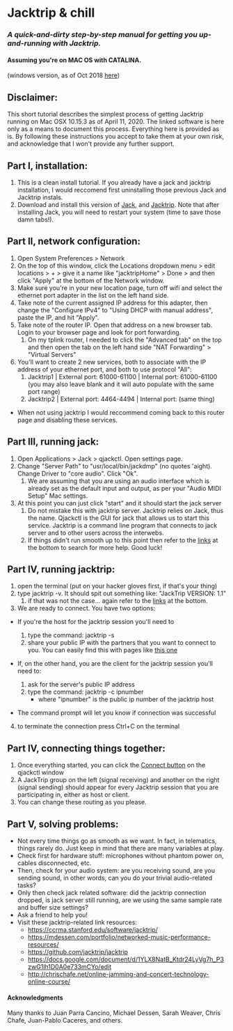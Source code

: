 # Jacktrip & chill

### *A quick-and-dirty step-by-step manual for getting you up-and-running with Jacktrip.*

#### Assuming you're on MAC OS with CATALINA.
(windows version, as of Oct 2018 [here](https://github.com/omarcostahamido/One-Quick-Solution_Patches/blob/master/Other/Jacktrip%26chill.md))

## Disclaimer: 
This short tutorial describes the simplest process of getting Jacktrip running on Mac OSX 10.15.3 as of April 11, 2020. The linked software is here only as a means to document this process. Everything here is provided as is. By following these instructions you accept to take them at your own risk, and acknowledge that I won't provide any further support.

## **Part I, installation**:

1. This is a clean install tutorial. If you already have a jack and jacktrip installation, I would reccomend first uninstalling those previous Jack and Jacktrip instals.
2. Download and install this version of [Jack](https://www.dropbox.com/s/ru3r7ddz53n2qn6/JackOSX.0.92_b3.zip?dl=1), and [Jacktrip](https://www.dropbox.com/s/u9tac9o4bvczip3/JackTrip.pkg?dl=1). Note that after installing Jack, you will need to restart your system (time to save those damn tabs!).

## **Part II, network configuration:**

1. Open System Preferences > Network
2. On the top of this window, click the Locations dropdown menu > edit locations > + > give it a name like "jacktripHome" > Done > and then click "Apply" at the bottom of the Network window.
3. Make sure you're in your new location page, turn off wifi and select the ethernet port adapter in the list on the left hand side.
4. Take note of the current assigned IP address for this adapter, then change the "Configure IPv4" to "Using DHCP with manual address", paste the IP, and hit "Apply".
5. Take note of the router IP. Open that address on a new browser tab. Login to your browser page and look for port forwarding. 
   1. On my tplink router, I needed to click the "Advanced tab" on the top and then open the tab on the left hand side "NAT Forwarding" > "Virtual Servers"
6. You'll want to create 2 new services, both to associate with the IP address of your ethernet port, and both to use protocol "All":
   1. Jacktrip1 | External port: 61000-61100 | Internal port: 61000-61100 (you may also leave blank and it will auto populate with the same port range)
   2. Jacktrip2 | External port: 4464-4494 | Internal port: (same thing)

- When not using jacktrip I would reccommend coming back to this router page and disabling these services.

## **Part III, running jack**:

1. Open Applications > Jack > qjackctl. Open settings page.
2. Change "Server Path" to "usr/local/bin/jackdmp" (no quotes 'aight). Change Driver to "core audio". Click "Ok".
   1. We are assuming that you are using an audio interface which is already set as the default input and output, as per your "Audio MIDI Setup" Mac settings.
3. At this point you can just click "start" and it should start the jack server 
   1. Do not mistake this with jacktrip server. Jacktrip relies on Jack, thus the name. Qjackctl is the GUI for jack that allows us to start this service. Jacktrip is a command line program that connects to jack server and to other users across the interwebs.
   2. If things didn't run smooth up to this point then refer to the [links](https://github.com/omarcostahamido/One-Quick-Solution_Patches/blob/master/Other/Jacktrip%26chill-Catalina.md#part-v-solving-problems) at the bottom to search for more help. Good luck!

## **Part IV, running jacktrip:**

1. open the terminal (put on your hacker gloves first, if that's your thing)
2. type jacktrip -v. It should spit out something like: "JackTrip VERSION: 1.1"
   1. if that was not the case... again refer to the [links](https://github.com/omarcostahamido/One-Quick-Solution_Patches/blob/master/Other/Jacktrip%26chill-Catalina.md#part-v-solving-problems) at the bottom.
3. We are ready to connect. You have two options:

- If you're the host for the jacktrip session you'll need to
  
  1. type the command: jacktrip -s
  2. share your public IP with the partners that you want to connect to you. You can easily find this with pages like [this one](https://whatismyipaddress.com/)
- If, on the other hand, you are the client for the jacktrip session you'll need to:

  1. ask for the server's public IP address
  2. type the command: jacktrip -c ipnumber
     - where "ipnumber" is the public ip number of the jacktrip host
- The command prompt will let you know if connection was successful

4. to terminate the connection press Ctrl+C on the terminal

## **Part IV, connecting things together**:

1. Once everything started, you can click the [Connect button](https://ccrma.stanford.edu/software/jacktrip/windows/jack-connect-button.png) on the qjackctl window
2. A JackTrip group on the left (signal receiving) and another on the right (signal sending) should appear for every Jacktrip session that you are participating in, either as host or client.
3. You can change these routing as you please.

## **Part V, solving problems**:

- Not every time things go as smooth as we want. In fact, in telematics, things rarely do. Just keep in mind that there are many variables at play.
- Check first for hardware stuff: microphones without phantom power on, cables disconnected, etc.
- Then, check for your audio system: are you receiving sound, are you sending sound, in other words, can you do your trivial audio-related tasks?
- Only then check jack related software: did the jacktrip connection dropped, is jack server still running, are we using the same sample rate and buffer size settings?
- Ask a friend to help you!
- Visit these jacktrip-related link resources:
	- https://ccrma.stanford.edu/software/jacktrip/
	- https://mdessen.com/portfolio/networked-music-performance-resources/
	- https://github.com/jacktrip/jacktrip
	- https://docs.google.com/document/d/1YLX8NatB_Ktdr24LyVg7h_P3zwG1lh1D0A0e733mCYo/edit
	- http://chrischafe.net/online-jamming-and-concert-technology-online-course/



#### **Acknowledgments**

Many thanks to Juan Parra Cancino, Michael Dessen, Sarah Weaver, Chris Chafe, Juan-Pablo Caceres, and others.
